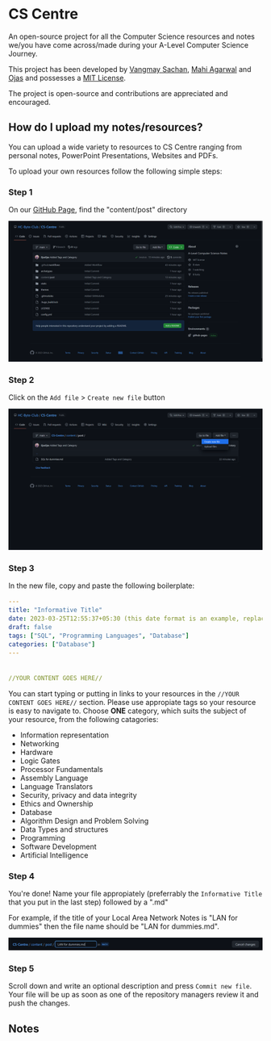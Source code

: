 # CS Centre

An open-source project for all the Computer Science resources and notes we/you have come across/made during your A-Level Computer Science Journey.

This project has been developed by [Vangmay Sachan](https://github.com/Vangmay), [Mahi Agarwal](https://github.com/mahi-agarwal) and [Ojas](https://github.com/0jas0jas) and possesses a [MIT License](/LICENSE).

The project is open-source and contributions are appreciated and encouraged.

## How do I upload my notes/resources?

You can upload a wide variety to resources to CS Centre ranging from personal notes, PowerPoint Presentations, Websites and PDFs.

To upload your own resources follow the following simple steps:

### Step 1

On our [GitHub Page](https://github.com/HC-Byte-Club/CS-Centre), find the "content/post" directory 

![CS Centre GitHub Page](/Pictures/CSCentreGitHub.png)

### Step 2

Click on the `Add file` > `Create new file` button

![Create new file](/Pictures/NewFile.png)

### Step 3

In the new file, copy and paste the following boilerplate:

``` yml
---
title: "Informative Title"
date: 2023-03-25T12:55:37+05:30 (this date format is an example, replace the numbers with your respective date/time)
draft: false
tags: ["SQL", "Programming Languages", "Database"]
categories: ["Database"] 
---


//YOUR CONTENT GOES HERE//


```

You can start typing or putting in links to your resources in the `//YOUR CONTENT GOES HERE//` section. Please use appropiate tags so your resource is easy to navigate to. Choose **ONE** category, which suits the subject of your resource, from the following catagories:

- Information representation
- Networking
- Hardware
- Logic Gates
- Processor Fundamentals
- Assembly Language
- Language Translators
- Security, privacy and data integrity
- Ethics and Ownership
- Database
- Algorithm Design and Problem Solving
- Data Types and structures
- Programming
- Software Development
- Artificial Intelligence

### Step 4

You're done! Name your file appropiately (preferrably the `Informative Title` that you put in the last step) followed by a ".md"

For example, if the title of your Local Area Network Notes is "LAN for dummies" then the file name should be "LAN for dummies.md". 

![LAN](/Pictures/LAN.png)

### Step 5

Scroll down and write an optional description and press `Commit new file`. Your file will be up as soon as one of the repository managers review it and push the changes.

## Notes

